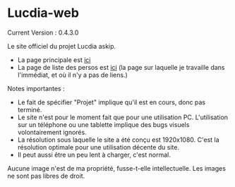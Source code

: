 # Lucdia-web

Current Version : 0.4.3.0

Le site officiel du projet Lucdia askip.

* La page principale est [ici](https://kaosbeing.github.io/Lucdia-web/home)
* La page de liste des persos est [ici](https://kaosbeing.github.io/Lucdia-web/html/lists/charac-list) (la page sur laquelle je travaille dans l'immédiat, et où il n'y a pas de liens.)

Notes importantes : 
* Le fait de spécifier "Projet" implique qu'il est en cours, donc pas terminé.
* Le site n'est pour le moment fait que pour une utilisation PC. L'utilisation sur un téléphone ou une tablette implique des bugs visuels volontairement ignorés.
* La résolution sous laquelle le site a été conçu est 1920x1080. C'est la résolution optimale pour une utilisation décente du site.
* Il peut aussi être un peu lent à charger, c'est normal.

Aucune image n'est de ma propriété, fusse-t-elle intellectuelle.
Les images ne sont pas libres de droit.